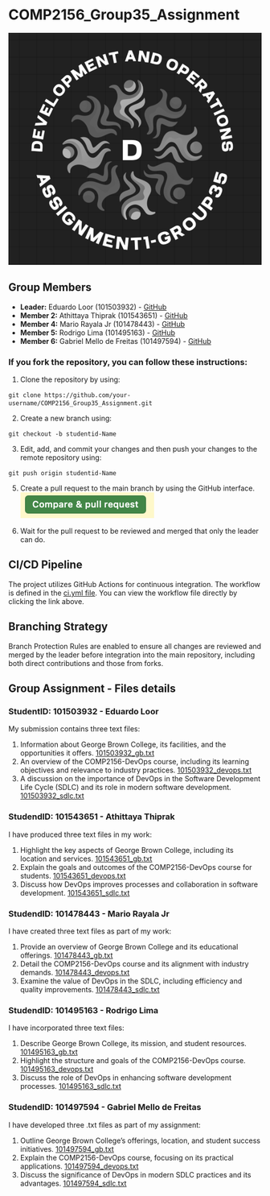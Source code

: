 # COMP2156_Group35_Assignment

![create new file option](/images/logo-group35.png)

## Group Members
- **Leader:** Eduardo Loor (101503932) - [GitHub](https://github.com/eduloor17)
- **Member 2:** Athittaya Thiprak (101543651) - [GitHub](https://github.com/ayathita)
- **Member 4:** Mario Rayala Jr (101478443) - [GitHub](https://github.com/mariorayalajr)
- **Member 5:** Rodrigo Lima (101495163) - [GitHub](https://github.com/rodrigolima46)
- **Member 6:** Gabriel Mello de Freitas (101497594) - [GitHub](https://github.com/thegabrielmfreitas)

### If you fork the repository, you can follow these instructions:
1. Clone the repository by using:
```
git clone https://github.com/your-username/COMP2156_Group35_Assignment.git
```

2. Create a new branch using:
```
git checkout -b studentid-Name
```

3. Edit, add, and commit your changes and then push your changes to the remote repository using:
```
git push origin studentid-Name
```

5. Create a pull request to the main branch by using the GitHub interface.
  ![create new file option](/images/pull-request.png)
 
7. Wait for the pull request to be reviewed and merged that only the leader can do.

## CI/CD Pipeline
The project utilizes GitHub Actions for continuous integration. The workflow is defined in the [ci.yml file](https://github.com/eduloor17/COMP2156_Group35_Assignment/blob/main/.github/workflows/ci.yml).
You can view the workflow file directly by clicking the link above.

## Branching Strategy
Branch Protection Rules are enabled to ensure all changes are reviewed and merged by the leader before integration into the main repository, including both direct contributions and those from forks.


## Group Assignment - Files details

### StudentID: 101503932 - Eduardo Loor
My submission contains three text files:
  1. Information about George Brown College, its facilities, and the opportunities it offers.
  [101503932_gb.txt](https://github.com/eduloor17/COMP2156_Group35_Assignment/blob/main/101503932_gb.txt)
  2. An overview of the COMP2156-DevOps course, including its learning objectives and relevance to industry practices.
  [101503932_devops.txt](https://github.com/eduloor17/COMP2156_Group35_Assignment/blob/main/101503932_devops.txt)
  3. A discussion on the importance of DevOps in the Software Development Life Cycle (SDLC) and its role in modern software development.
  [101503932_sdlc.txt](https://github.com/eduloor17/COMP2156_Group35_Assignment/blob/main/101503932_sdlc.txt)

### StudendID: 101543651 - Athittaya Thiprak
I have produced three text files in my work:
  1. Highlight the key aspects of George Brown College, including its location and services.
  [101543651_gb.txt](https://github.com/eduloor17/COMP2156_Group35_Assignment/blob/main/101543651_gb.txt)
  2. Explain the goals and outcomes of the COMP2156-DevOps course for students.
  [101543651_devops.txt](https://github.com/eduloor17/COMP2156_Group35_Assignment/blob/main/101543651_devops.txt)
  3. Discuss how DevOps improves processes and collaboration in software development.
  [101543651_sdlc.txt](https://github.com/eduloor17/COMP2156_Group35_Assignment/blob/main/101543651_sdlc.txt)

### StudendID: 101478443 - Mario Rayala Jr
I have created three text files as part of my work:
1. Provide an overview of George Brown College and its educational offerings.
[101478443_gb.txt](https://github.com/eduloor17/COMP2156_Group35_Assignment/blob/main/101478443_gb.txt)
2. Detail the COMP2156-DevOps course and its alignment with industry demands.
[101478443_devops.txt](https://github.com/eduloor17/COMP2156_Group35_Assignment/blob/main/101478443_devops.txt)
3. Examine the value of DevOps in the SDLC, including efficiency and quality improvements.
[101478443_sdlc.txt](https://github.com/eduloor17/COMP2156_Group35_Assignment/blob/main/101478443_sdlc.txt)

### StudendID: 101495163 - Rodrigo Lima
I have incorporated three text files:
  1. Describe George Brown College, its mission, and student resources.
  [101495163_gb.txt](https://github.com/eduloor17/COMP2156_Group35_Assignment/blob/main/101495163_gb.txt)
  2. Highlight the structure and goals of the COMP2156-DevOps course.
  [101495163_devops.txt](https://github.com/eduloor17/COMP2156_Group35_Assignment/blob/main/101495163_devops.txt)
  3. Discuss the role of DevOps in enhancing software development processes.
  [101495163_sdlc.txt](https://github.com/eduloor17/COMP2156_Group35_Assignment/blob/main/101495163_sdlc.txt)

### StudendID: 101497594 - Gabriel Mello de Freitas
I have developed three .txt files as part of my assignment:
  1. Outline George Brown College’s offerings, location, and student success initiatives.
  [101497594_gb.txt](https://github.com/eduloor17/COMP2156_Group35_Assignment/blob/main/101497594_gb.txt)
  2. Explain the COMP2156-DevOps course, focusing on its practical applications.
  [101497594_devops.txt](https://github.com/eduloor17/COMP2156_Group35_Assignment/blob/main/101497594_devops.txt)
  3. Discuss the significance of DevOps in modern SDLC practices and its advantages.
  [101497594_sdlc.txt](https://github.com/eduloor17/COMP2156_Group35_Assignment/blob/main/101497594_sdlc.txt)
